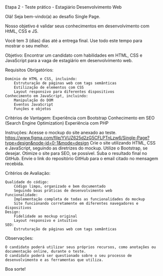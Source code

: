 Etapa 2 - Teste prático - Estagiário Desenvolvimento Web

Olá! Seja bem-vindo(a) ao desafio Single Page.

Nosso objetivo é validar seus conhecimentos em desenvolvimento com HtML, CSS e JS.

Você tem 3 (dias) dias até a entrega final. Use todo este tempo para mostrar o seu melhor.

Objetivo: Encontrar um candidato com habilidades em HTML, CSS e JavaScript para a vaga de estagiário em desenvolvimento web.

Requisitos Obrigatórios:

    Domínio de HTML e CSS, incluindo:
        Estruturação de páginas web com tags semânticas
        Estilização de elementos com CSS
        Layout responsivo para diferentes dispositivos
    Conhecimento em JavaScript, incluindo:
        Manipulação do DOM
        Eventos JavaScript
        Funções e objetos

Critérios de Vantagem:
    Experiência com Bootstrap
    Conhecimento em SEO (Search Engine Optimization)
    Experiência com PHP

Instruções:
    Acesse o mockup do site anexado ao teste. https://www.figma.com/file/YVUZ625d2zG5CFLPTnLzw6/Single-Page?type=design&node-id=0-1&mode=design
    Crie o site utilizando HTML, CSS e JavaScript, seguindo as diretrizes do mockup.
    Utilize o Bootstrap, se desejar.
    Otimize o site para SEO, se possível.
    Suba o resultado final no GitHub.
    Envie o link do repositório GitHub para o email citado no mensagem recebida.

Critérios de Avaliação:

    Qualidade do código:
        Código limpo, organizado e bem documentado
        Seguindo boas práticas de desenvolvimento web
    Funcionalidade:
        Implementação completa de todas as funcionalidades do mockup
        Site funcionando corretamente em diferentes navegadores e dispositivos
    Design:
        Fidelidade ao mockup original
        Layout responsivo e intuitivo
    SEO:
        Estruturação de páginas web com tags semânticas

Observações:

    O candidato poderá utilizar seus próprios recursos, como anotações ou documentação online, durante o teste.
    O candidato poderá ser questionado sobre o seu processo de desenvolvimento e as ferramentas que utiliza.

Boa sorte!
